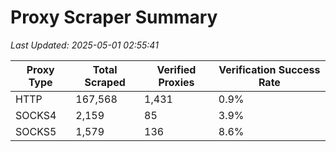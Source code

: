 # Proxy Scraper Summary

_Last Updated: 2025-05-01 02:55:41_

| Proxy Type | Total Scraped | Verified Proxies | Verification Success Rate |
|------------|--------------|------------------|--------------------------|
| HTTP | 167,568 | 1,431 | 0.9% |
| SOCKS4 | 2,159 | 85 | 3.9% |
| SOCKS5 | 1,579 | 136 | 8.6% |
